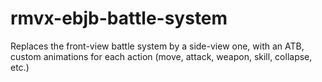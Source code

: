 # rmvx-ebjb-battle-system
Replaces the front-view battle system by a side-view one, with an ATB, custom animations for each action (move, attack, weapon, skill, collapse, etc.)
